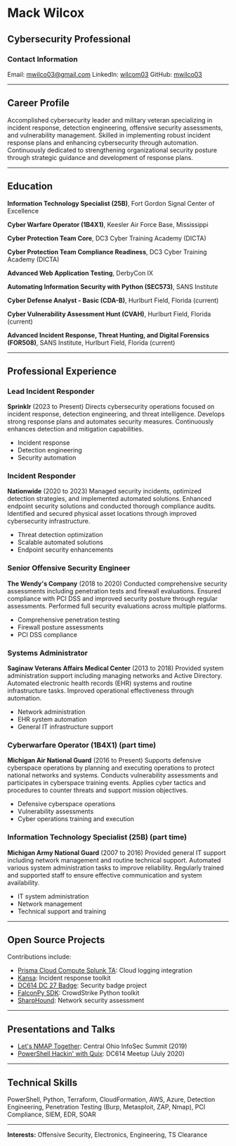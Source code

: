 # Mack Wilcox

## Cybersecurity Professional

### Contact Information

Email: [mwilco03@gmail.com](mailto:mwilco03@gmail.com)
LinkedIn: [wilcom03](https://www.linkedin.com/in/wilcom03)
GitHub: [mwilco03](https://github.com/mwilco03)

---

## Career Profile

Accomplished cybersecurity leader and military veteran specializing in incident response, detection engineering, offensive security assessments, and vulnerability management. Skilled in implementing robust incident response plans and enhancing cybersecurity through automation. Continuously dedicated to strengthening organizational security posture through strategic guidance and development of response plans.

---

## Education

**Information Technology Specialist (25B)**, Fort Gordon Signal Center of Excellence

**Cyber Warfare Operator (1B4X1)**, Keesler Air Force Base, Mississippi

**Cyber Protection Team Core**, DC3 Cyber Training Academy (DICTA)

**Cyber Protection Team Compliance Readiness**, DC3 Cyber Training Academy (DICTA)

**Advanced Web Application Testing**, DerbyCon IX

**Automating Information Security with Python (SEC573)**, SANS Institute

**Cyber Defense Analyst - Basic (CDA-B)**, Hurlburt Field, Florida (current)

**Cyber Vulnerability Assessment Hunt (CVAH)**, Hurlburt Field, Florida (current)

**Advanced Incident Response, Threat Hunting, and Digital Forensics (FOR508)**, SANS Institute, Hurlburt Field, Florida (current)

---

## Professional Experience

### Lead Incident Responder

**Sprinklr** (2023 to Present)
Directs cybersecurity operations focused on incident response, detection engineering, and threat intelligence. Develops strong response plans and automates security measures. Continuously enhances detection and mitigation capabilities.

* Incident response
* Detection engineering
* Security automation

### Incident Responder

**Nationwide** (2020 to 2023)
Managed security incidents, optimized detection strategies, and implemented automated solutions. Enhanced endpoint security solutions and conducted thorough compliance audits. Identified and secured physical asset locations through improved cybersecurity infrastructure.

* Threat detection optimization
* Scalable automated solutions
* Endpoint security enhancements

### Senior Offensive Security Engineer

**The Wendy's Company** (2018 to 2020)
Conducted comprehensive security assessments including penetration tests and firewall evaluations. 
Ensured compliance with PCI DSS and improved security posture through regular assessments. 
Performed full security evaluations across multiple platforms.

* Comprehensive penetration testing
* Firewall posture assessments
* PCI DSS compliance

### Systems Administrator

**Saginaw Veterans Affairs Medical Center** (2013 to 2018)
Provided system administration support including managing networks and Active Directory.
Automated electronic health records (EHR) systems and routine infrastructure tasks. 
Improved operational effectiveness through automation.

* Network administration
* EHR system automation
* General IT infrastructure support

### Cyberwarfare Operator (1B4X1) (part time)

**Michigan Air National Guard** (2016 to Present)
Supports defensive cyberspace operations by planning and executing operations to protect national networks and systems. 
Conducts vulnerability assessments and participates in cyberspace training events. 
Applies cyber tactics and procedures to counter threats and support mission objectives.

* Defensive cyberspace operations
* Vulnerability assessments
* Cyber operations training and execution

### Information Technology Specialist (25B) (part time)

**Michigan Army National Guard** (2007 to 2016)
Provided general IT support including network management and routine technical support. 
Automated various system administration tasks to improve reliability. 
Regularly trained and supported staff to ensure effective communication and system availability.

* IT system administration
* Network management
* Technical support and training

---

## Open Source Projects

Contributions include:

* [Prisma Cloud Compute Splunk TA](https://github.com/PaloAltoNetworks/prisma-cloud-compute-splunk): Cloud logging integration
* [Kansa](https://github.com/davehull/Kansa/pull/208): Incident response toolkit
* [DC614 DC 27 Badge](https://github.com/dc614/DC-27-Badge): Security badge project
* [FalconPy SDK](https://github.com/CrowdStrike/falconpy): CrowdStrike Python toolkit
* [SharpHound](https://github.com/BloodHoundAD/SharpHound): Network security assessment

---

## Presentations and Talks

* [Let's NMAP Together](https://www.infosecsummit.com/ehome/2019cbusinfosec/agenda/): Central Ohio InfoSec Summit (2019)
* [PowerShell Hackin' with Quix](https://github.com/dc614/presentations/blob/master/2020-07-09_Powershell_Hackin_with_Quix/POWERSHELL_HACKIN_W__QUIX.pdf): DC614 Meetup (July 2020)

---

## Technical Skills

PowerShell, Python, Terraform, CloudFormation, AWS, Azure, Detection Engineering, Penetration Testing (Burp, Metasploit, ZAP, Nmap), PCI Compliance, SIEM, EDR, SOAR

---

**Interests:** Offensive Security, Electronics, Engineering, TS Clearance
